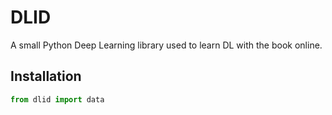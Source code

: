 # DLID
A small Python Deep Learning library used to learn DL with the book online.

## Installation
```python
from dlid import data
```